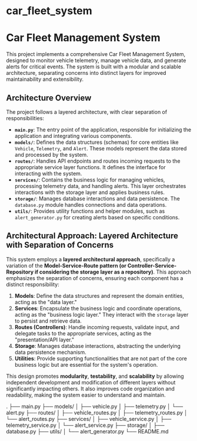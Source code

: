 # car_fleet_system
# Car Fleet Management System

This project implements a comprehensive Car Fleet Management System, designed to monitor vehicle telemetry, manage vehicle data, and generate alerts for critical events. The system is built with a modular and scalable architecture, separating concerns into distinct layers for improved maintainability and extensibility.

## Architecture Overview

The project follows a layered architecture, with clear separation of responsibilities:

-   **`main.py`**: The entry point of the application, responsible for initializing the application and integrating various components.
-   **`models/`**: Defines the data structures (schemas) for core entities like `Vehicle`, `Telemetry`, and `Alert`. These models represent the data stored and processed by the system.
-   **`routes/`**: Handles API endpoints and routes incoming requests to the appropriate service layer functions. It defines the interface for interacting with the system.
-   **`services/`**: Contains the business logic for managing vehicles, processing telemetry data, and handling alerts. This layer orchestrates interactions with the storage layer and applies business rules.
-   **`storage/`**: Manages database interactions and data persistence. The `database.py` module handles connections and data operations.
-   **`utils/`**: Provides utility functions and helper modules, such as `alert_generator.py` for creating alerts based on specific conditions.




## Architectural Approach: Layered Architecture with Separation of Concerns

This system employs a **layered architectural approach**, specifically a variation of the **Model-Service-Route pattern (or Controller-Service-Repository if considering the storage layer as a repository)**. This approach emphasizes the separation of concerns, ensuring each component has a distinct responsibility:

1.  **Models**: Define the data structures and represent the domain entities, acting as the "data layer."
2.  **Services**: Encapsulate the business logic and coordinate operations, acting as the "business logic layer." They interact with the `storage` layer to persist and retrieve data.
3.  **Routes (Controllers)**: Handle incoming requests, validate input, and delegate tasks to the appropriate services, acting as the "presentation/API layer."
4.  **Storage**: Manages database interactions, abstracting the underlying data persistence mechanism.
5.  **Utilities**: Provide supporting functionalities that are not part of the core business logic but are essential for the system's operation.

This design promotes **modularity**, **testability**, and **scalability** by allowing independent development and modification of different layers without significantly impacting others. It also improves code organization and readability, making the system easier to understand and maintain.



.
├── main.py
├── models/
│   ├── vehicle.py
│   ├── telemetry.py
│   └── alert.py
├── routes/
│   ├── vehicle_routes.py
│   ├── telemetry_routes.py
│   └── alert_routes.py
├── services/
│   ├── vehicle_service.py
│   ├── telemetry_service.py
│   └── alert_service.py
├── storage/
│   ├── database.py
├── utils/
│   └── alert_generator.py
└── README.md
